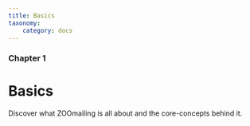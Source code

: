 ```yaml
---
title: Basics
taxonomy:
    category: docs
---
```


### Chapter 1

# Basics

Discover what ZOOmailing is all about and the core-concepts behind it.
